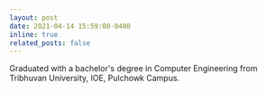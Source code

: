 ```yaml
---
layout: post
date: 2021-04-14 15:59:00-0400
inline: true
related_posts: false
---
```


Graduated with a bachelor's degree in Computer Engineering from Tribhuvan University, IOE, Pulchowk Campus.
